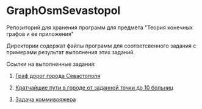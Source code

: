 # GraphOsmSevastopol

Репозиторий для хранения программ для предмета "Теория конечных графов и ее приложения"

Директории содержат файлы программ для соответсвенного задания с примерами результат выполнения этих заданий.

Ссылки на выполненные задания:

1. [Граф дорог города Севастополя](https://github.com/NightBlade97/GraphOsmSevastopol/tree/master/task1)

1. [Кратчайшие пути в городе от заданной точки до 10 больниц](https://github.com/NightBlade97/GraphOsmSevastopol/tree/master/task2)

1. [Задача коммивояжера](https://github.com/NightBlade97/GraphOsmSevastopol/tree/master/task3)